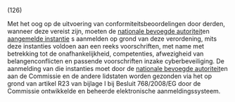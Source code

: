 (126)

Met het oog op de uitvoering van conformiteitsbeoordelingen door derden, wanneer deze vereist zijn, moeten de [nationale bevoegde autoriteit](a3.md#^natbau)en [aangemelde instantie](a3.md#^aanins) s aanmelden op grond van deze verordening, mits deze instanties voldoen aan een reeks voorschriften, met name met betrekking tot de onafhankelijkheid, competenties, afwezigheid van belangenconflicten en passende voorschriften inzake cyberbeveiliging. De aanmelding van die instanties moet door de [nationale bevoegde autoriteit](a3.md#^natbau)en aan de Commissie en de andere lidstaten worden gezonden via het op grond van artikel R23 van bijlage I bij Besluit 768/2008/EG door de Commissie ontwikkelde en beheerde elektronische aanmeldingssysteem.